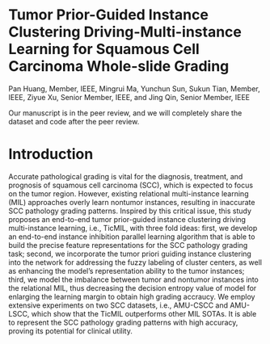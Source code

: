 # Tumor Prior-Guided Instance Clustering Driving-Multi-instance Learning for Squamous Cell Carcinoma Whole-slide Grading
Pan Huang, Member, IEEE, Mingrui Ma, Yunchun Sun, Sukun Tian, Member, IEEE, Ziyue Xu, Senior Member, IEEE, and Jing Qin, Senior Member, IEEE

Our manuscript is in the peer review, and we will completely share the dataset and code after the peer review.

# Introduction
Accurate pathological grading is vital for the diagnosis, treatment, and prognosis of squamous cell carcinoma (SCC), which is expected to focus on the tumor region. However, existing relational multi-instance learning (MIL) approaches overly learn nontumor instances, resulting in inaccurate SCC pathology grading patterns. Inspired by this critical issue, this study proposes an end-to-end tumor prior-guided instance clustering driving multi-instance learning, i.e., TicMIL, with three fold ideas: first, we develop an end-to-end instance inhibition parallel learning algorithm that is able to build the precise feature representations for the SCC pathology grading task; second, we incorporate the tumor priori guiding instance clustering into the network for addressing the fuzzy labeling of cluster centers, as well as enhancing the model’s representation ability to the tumor instances; third, we model the imbalance between tumor and nontumor instances into the relational MIL, thus decreasing the decision entropy value of model for enlarging the learning margin to obtain high grading accraucy. We employ extensive experiments on two SCC datasets, i.e., AMU-CSCC and AMU-LSCC, which show that the TicMIL outperforms other MIL SOTAs. It is able to represent the SCC pathology grading patterns with high accuracy, proving its potential for clinical utility.


